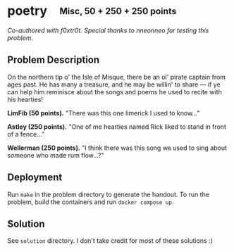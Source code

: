# poetry&emsp;<sub><sup>Misc, 50 + 250 + 250 points</sup></sub>

_Co-authored with f0xtr0t.  Special thanks to nneonneo for testing this problem._

## Problem Description

On the northern tip o' the Isle of Misque, there be an ol' pirate captain from ages past. He has many a treasure, and he may be willin' to share — if ye can help him reminisce about the songs and poems he used to recite with his hearties!

**LimFib (50 points).** "There was this one limerick I used to know..."

**Astley (250 points).** "One of me hearties named Rick liked to stand in front of a fence..."

**Wellerman (250 points).** "I think there was this song we used to sing about someone who made rum flow...?"

## Deployment

Run `make` in the problem directory to generate the handout.  To run the problem, build the containers and run `docker compose up`.

## Solution

See `solution` directory.  I don't take credit for most of these solutions :)
